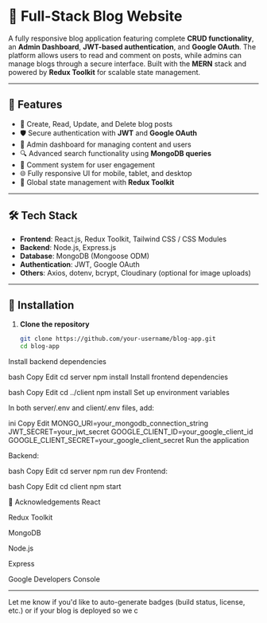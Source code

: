 # 📝 Full-Stack Blog Website

A fully responsive blog application featuring complete **CRUD functionality**, an **Admin Dashboard**, **JWT-based authentication**, and **Google OAuth**. The platform allows users to read and comment on posts, while admins can manage blogs through a secure interface. Built with the **MERN** stack and powered by **Redux Toolkit** for scalable state management.

---

## 🚀 Features

- 🧾 Create, Read, Update, and Delete blog posts  
- 🛡️ Secure authentication with **JWT** and **Google OAuth**  
- 📂 Admin dashboard for managing content and users  
- 🔍 Advanced search functionality using **MongoDB queries**  
- 💬 Comment system for user engagement  
- 🌐 Fully responsive UI for mobile, tablet, and desktop  
- 🔄 Global state management with **Redux Toolkit**

---

## 🛠️ Tech Stack

- **Frontend**: React.js, Redux Toolkit, Tailwind CSS / CSS Modules  
- **Backend**: Node.js, Express.js  
- **Database**: MongoDB (Mongoose ODM)  
- **Authentication**: JWT, Google OAuth  
- **Others**: Axios, dotenv, bcrypt, Cloudinary (optional for image uploads)

---

## 🔧 Installation

1. **Clone the repository**  
   ```bash
   git clone https://github.com/your-username/blog-app.git
   cd blog-app
Install backend dependencies

bash
Copy
Edit
cd server
npm install
Install frontend dependencies

bash
Copy
Edit
cd ../client
npm install
Set up environment variables

In both server/.env and client/.env files, add:

ini
Copy
Edit
MONGO_URI=your_mongodb_connection_string
JWT_SECRET=your_jwt_secret
GOOGLE_CLIENT_ID=your_google_client_id
GOOGLE_CLIENT_SECRET=your_google_client_secret
Run the application

Backend:

bash
Copy
Edit
cd server
npm run dev
Frontend:

bash
Copy
Edit
cd client
npm start

🙌 Acknowledgements
React

Redux Toolkit

MongoDB

Node.js

Express

Google Developers Console




---

Let me know if you'd like to auto-generate badges (build status, license, etc.) or if your blog is deployed so we c
